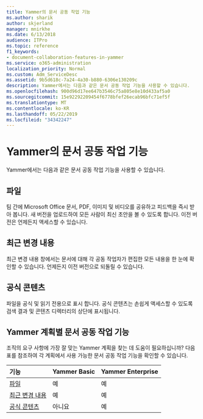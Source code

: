 ```yaml
---
title: Yammer의 문서 공동 작업 기능
ms.author: sharik
author: skjerland
manager: mnirkhe
ms.date: 6/13/2018
audience: ITPro
ms.topic: reference
f1_keywords:
- document-collaboration-features-in-yammer
ms.service: o365-administration
localization_priority: Normal
ms.custom: Adm_ServiceDesc
ms.assetid: 9b5d618c-7a24-4a30-b880-6306e130209c
description: Yammer에서는 다음과 같은 문서 공동 작업 기능을 사용할 수 있습니다.
ms.openlocfilehash: 900d96d17ee647b3546c75a805e8e10d433af5a0
ms.sourcegitcommit: 15e92292209454f6778bfef26ecab96bfc71ef5f
ms.translationtype: MT
ms.contentlocale: ko-KR
ms.lasthandoff: 05/22/2019
ms.locfileid: "34342247"
---
```

# <a name="document-collaboration-features-in-yammer"></a>Yammer의 문서 공동 작업 기능

Yammer에서는 다음과 같은 문서 공동 작업 기능을 사용할 수 있습니다.
  
## <a name="files"></a>파일
<a name="bkmk_Files"> </a>

팀 간에 Microsoft Office 문서, PDF, 이미지 및 비디오를 공유하고 피드백을 즉시 받아 봅니다. 새 버전을 업로드하여 모든 사람이 최신 초안을 볼 수 있도록 합니다. 이전 버전은 언제든지 액세스할 수 있습니다.
  
## <a name="recent-changes"></a>최근 변경 내용
<a name="bkmk_RecentChanges"> </a>

최근 변경 내용 창에서는 문서에 대해 각 공동 작업자가 편집한 모든 내용을 한 눈에 확인할 수 있습니다. 언제든지 이전 버전으로 되돌릴 수 있습니다.
  
## <a name="official-content"></a>공식 콘텐츠
<a name="bkmk_OfficialContent"> </a>

파일을 공식 및 읽기 전용으로 표시 합니다. 공식 콘텐츠는 손쉽게 액세스할 수 있도록 검색 결과 및 콘텐츠 디렉터리의 상단에 표시됩니다.
  
## <a name="document-collaboration-features-across-yammer-plans"></a>Yammer 계획별 문서 공동 작업 기능
<a name="bkmk_OfficialContent"> </a>

조직의 요구 사항에 가장 잘 맞는 Yammer 계획을 찾는 데 도움이 필요하십니까? 다음 표를 참조하여 각 계획에서 사용 가능한 문서 공동 작업 기능을 확인할 수 있습니다.
  
|**기능**|**Yammer Basic**|**Yammer Enterprise**|
|:-----|:-----|:-----|
|[파일](document-collaboration-features-in-yammer.md#files) <br/> |예  <br/> |예  <br/> |
|[최근 변경 내용](document-collaboration-features-in-yammer.md#recent-changes) <br/> |예  <br/> |예  <br/> |
|[공식 콘텐츠](document-collaboration-features-in-yammer.md#official-content) <br/> |아니요  <br/> |예  <br/> |
   

